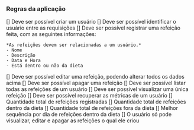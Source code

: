 ### Regras da aplicação

[] Deve ser possível criar um usuário
[] Deve ser possível identificar o usuário entre as requisições
[] Deve ser possível registrar uma refeição feita, com as seguintes informações:
    
    *As refeições devem ser relacionadas a um usuário.*  
    - Nome
    - Descrição
    - Data e Hora
    - Está dentro ou não da dieta
  
[] Deve ser possível editar uma refeição, podendo alterar todos os dados acima
[] Deve ser possível apagar uma refeição
[] Deve ser possível listar todas as refeições de um usuário
[] Deve ser possível visualizar uma única refeição
[] Deve ser possível recuperar as métricas de um usuário
    [] Quantidade total de refeições registradas
    [] Quantidade total de refeições dentro da dieta
    [] Quantidade total de refeições fora da dieta
    [] Melhor sequência por dia de refeições dentro da dieta
[] O usuário só pode visualizar, editar e apagar as refeições o qual ele criou